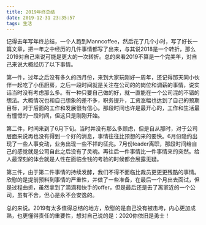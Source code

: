 ```yaml
---
title: 2019年终总结
date: 2019-12-31 23:35:57
tags: 生活
---
```


记得去年写年终总结，一个人跑到Manncoffee，然后花了几个小时，写了好长一篇文章，把一年之中经历的几件事情都写了出来，与其说2018是一个转折，那么2019对自己来说可能是更大的一次转折。总的来看2019不算是一个完美年，对自己来说大概经历了以下事情。

<!--more-->

第一件，过年之后没有多久的四月份，来到大家玩刚好一周年，还记得那天同小伙伴一起吃了小伍厨房，之后一段时间就是关注在公司的的岗位和调薪的事情，说实话当时没有考虑那么多。有一种只要自己做的好，就一直能在一个公司混的不错的想法。大概情况也和自己想象的差不多，职务提升，工资涨幅也达到了自己的预期目标，对于后面的工作和发展很有信心。那段时间也许是最开心的，工作和生活最有憧憬的一段时间，但这只是刚刚开始。

第二件，时间来到了6月下旬。当时并没有那么多顾虑，但是自从那时，对于公司层面来说再也没有得到一个好的消息，事情往往比预想的来的要快。6月份隐约出现了一些人事变动，业务出现一些不祥的征兆。7月份leader离职，那段时间给自己的感觉就是公司自此之后没有了灵魂。再往后一件事情比一件事情来的突然。给人最深刻的体会就是人性在面临金钱的考验的时候都会展露无疑。

第三件，由于第二件事情的持续发酵，我们不得不面临比裁员更更更残酷的事情。欣慰的是提前预料到事情的严重性，并做了一些准备，在最后一个月出去面试，但是过程曲折，虽然拿到了滴滴和快手的offer，但是最后还是去了离家近的一个公司，虽有不舍，但心是永不会安逸的。

总的来说。2019有太多值得总结的地方，欣慰的是自己没有被击垮，内心更加成熟，也更懂得责任的重要性，想对自己说的是：2020你依旧是勇士！
